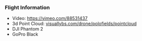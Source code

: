 ### Flight Information

* Video: https://vimeo.com/88531437
* 3d Point Cloud: [visuallybs.com/drone/polofields/pointcloud](http://visuallybs.com/drone/polofields/pointcloud)
* DJI Phantom 2
* GoPro Black